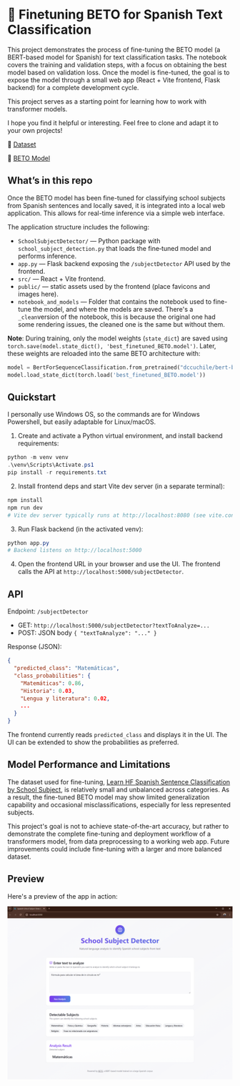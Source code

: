 # 🚀 Finetuning BETO for Spanish Text Classification

This project demonstrates the process of fine-tuning the BETO model (a BERT-based model for Spanish) for text classification tasks. The notebook covers the training and validation steps, with a focus on obtaining the best model based on validation loss. Once the model is fine-tuned, the goal is to expose the model through a small web app (React + Vite frontend, Flask backend) for a complete development cycle.

This project serves as a starting point for learning how to work with transformer models.

I hope you find it helpful or interesting. Feel free to clone and adapt it to your own projects!

🔗 [Dataset](https://huggingface.co/datasets/tonicanada/learn_hf_spanish_sentence_classification_by_school_subject)

🔗 [BETO Model](https://huggingface.co/dccuchile/bert-base-spanish-wwm-uncased)


## What’s in this repo

Once the BETO model has been fine-tuned for classifying school subjects from Spanish sentences and locally saved, it is integrated into a local web application. This allows for real-time inference via a simple web interface.

The application structure includes the following:

- `SchoolSubjectDetector/` — Python package with `school_subject_detection.py` that loads the fine‑tuned model and performs inference.
- `app.py` — Flask backend exposing the `/subjectDetector` API used by the frontend.
- `src/` — React + Vite frontend.
- `public/` — static assets used by the frontend (place favicons and images here).
- `notebook_and_models` — Folder that contains the notebook used to fine-tune the model, and where the models are saved. There's a `_clean`version of the notebook, this is because the original one had some rendering issues, the cleaned one is the same but without them.

**Note**: During training, only the model weights (`state_dict`) are saved using `torch.save(model.state_dict(), 'best_finetuned_BETO.model')`. Later, these weights are reloaded into the same BETO architecture with:

```python
model = BertForSequenceClassification.from_pretrained("dccuchile/bert-base-spanish-wwm-uncased", num_labels=10)
model.load_state_dict(torch.load('best_finetuned_BETO.model'))
```

## Quickstart

I personally use Windows OS, so the commands are for Windows Powershell, but easily adaptable for Linux/macOS.

1) Create and activate a Python virtual environment, and install backend requirements:

```powershell
python -m venv venv
.\venv\Scripts\Activate.ps1
pip install -r requirements.txt
```

2) Install frontend deps and start Vite dev server (in a separate terminal):

```powershell
npm install
npm run dev
# Vite dev server typically runs at http://localhost:8080 (see vite.config.ts)
```

3) Run Flask backend (in the activated venv):

```powershell
python app.py
# Backend listens on http://localhost:5000
```

4) Open the frontend URL in your browser and use the UI. The frontend calls the API at `http://localhost:5000/subjectDetector`.


## API 

Endpoint: `/subjectDetector`
- GET: `http://localhost:5000/subjectDetector?textToAnalyze=...`
- POST: JSON body `{ "textToAnalyze": "..." }`

Response (JSON):

```json
{
  "predicted_class": "Matemáticas",
  "class_probabilities": {
    "Matemáticas": 0.86,
    "Historia": 0.03,
    "Lengua y literatura": 0.02,
    ...
  }
}
```

The frontend currently reads `predicted_class` and displays it in the UI. The UI can be extended to show the probabilities as preferred.


## Model Performance and Limitations

The dataset used for fine-tuning, [Learn HF Spanish Sentence Classification by School Subject](https://huggingface.co/datasets/tonicanada/learn_hf_spanish_sentence_classification_by_school_subject), is relatively small and unbalanced across categories. As a result, the fine-tuned BETO model may show limited generalization capability and occasional misclassifications, especially for less represented subjects.

This project's goal is not to achieve state-of-the-art accuracy, but rather to demonstrate the complete fine-tuning and deployment workflow of a transformers model, from data preprocessing to a working web app. Future improvements could include fine-tuning with a larger and more balanced dataset.


## Preview

Here's a preview of the app in action:

![School_Subject_Detection](app_nlp_school_subject_detection_new.png)
